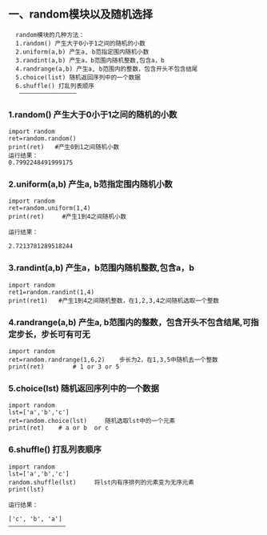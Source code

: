 ## 一、random模块以及随机选择

      random模块的几种方法：
      1.random() 产生大于0小于1之间的随机的小数
      2.uniform(a,b) 产生a, b范指定围内随机小数
      3.randint(a,b) 产生a，b范围内随机整数,包含a，b
      4.randrange(a,b) 产生a, b范围内的整数，包含开头不包含结尾
      5.choice(list) 随机返回序列中的一个数据
      6.shuffle() 打乱列表顺序
       ———————————————— 


### 1.random() 产生大于0小于1之间的随机的小数

    import random
    ret=random.random()
    print(ret)   #产生0到1之间随机小数
    运行结果：
    0.7992248491999175

### 2.uniform(a,b) 产生a, b范指定围内随机小数

    import random
    ret=random.uniform(1,4)
    print(ret)     #产生1到4之间随机小数

    运行结果：

    2.7213781289518244   

### 3.randint(a,b) 产生a，b范围内随机整数,包含a，b

    import random
    ret1=random.randint(1,4)
    print(ret1)   #产生1到4之间随机整数，在1,2,3,4之间随机选取一个整数

### 4.randrange(a,b) 产生a, b范围内的整数，包含开头不包含结尾,可指定步长，步长可有可无

    import random
    ret=random.randrange(1,6,2)    步长为2，在1,3,5中随机去一个整数
    print(ret)        # 1 or 3 or 5

### 5.choice(lst) 随机返回序列中的一个数据

    import random
    lst=['a','b','c']
    ret=random.choice(lst)     随机选取lst中的一个元素
    print(ret)    # a or b  or c

### 6.shuffle() 打乱列表顺序

    import random
    lst=['a','b','c']
    random.shuffle(lst)     将lst内有序排列的元素变为无序元素
    print(lst)

    运行结果：

    ['c', 'b', 'a']
    ———————————————— 

